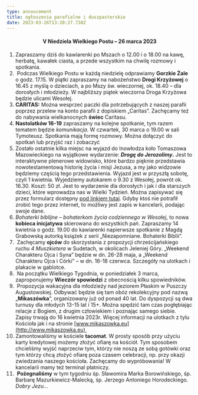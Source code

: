 ```yaml
---
type: annoucement
title: ogłoszenia parafialne i duszpasterskie
date: 2023-03-26T13:20:27.738Z
---
```

<!--StartFragment-->

<h4 style="text-align:center;">V Niedziela Wielkiego Postu – 26 marca 2023</h4>

1. Zapraszamy dziś do kawiarenki po Mszach o 12.00 i o 18.00 na kawę, herbatę, kawałek ciasta, a przede wszystkim na chwilę rozmowy i spotkania.
2.  Podczas Wielkiego Postu w każdą niedzielę odprawiamy **Gorzkie Żale** o godz. 17.15. W piątki zapraszamy na nabożeństwo **Drogi Krzyżowej** o 16.45 z myślą o dzieciach, a po Mszy św. wieczornej, ok. 18.40 – dla dorosłych i młodzieży. W najbliższy piątek wieczorna Droga Krzyżowa będzie ulicami Wesołej.
3. **CARITAS:** Można wesprzeć paczki dla potrzebujących z naszej parafii poprzez przelew na konto parafii z dopiskiem „Caritas”. Zachęcamy też do nabywania wielkanocnych **świec** Caritasu.  
4. **Nastolatków 16-19** zapraszamy na kolejne spotkanie, tym razem tematem będzie *komunikacja*. W czwartek, 30 marca o 19.00 w sali Tymoteusz. Spotkania mają formę rozmowy. Można dołączyć do spotkań lub przyjść raz i zobaczyć
5. Zostało ostatnie kilka miejsc na wyjazd do Inowłodza koło Tomaszowa Mazowieckiego na wyjątkowe wydarzenie: ***Drogę do Jerozolimy*.** Jest to interaktywne plenerowe widowisko, które bardzo pięknie przedstawia nowotestamentową historię życia i misji Jezusa, a my jako widzowie będziemy częścią tego przedstawienia. Wyjazd jest w przyszłą sobotę, czyli 1 kwietnia. Wyjedziemy autokarem o 9.30 z Wesołej, powrót ok. 16.30. Koszt: 50 zł. Jest to wydarzenie dla dorosłych i jak i dla starszych dzieci, które wprowadza nas w Wielki Tydzień. Można zapisywać się przez formularz dostępny [pod linkiem tutaj](https://forms.gle/wJ2QGxwfnyy7iZ6J8). Gdyby ktoś nie potrafił zrobić tego przez internet, to możliwy jest zapis w kancelarii, podając swoje dane. 
6. *Bohaterki biblijne – bohaterkom życia codziennego w Wesołej*, to nowa **kobieca inicjatywa** skierowana do wszystkich pań. Zapraszamy 14 kwietnia o godz. 19.00 do kawiarenki napierwsze spotkanie z Magdą Grabowską autorką książek z serii „Niezapomniane. Bohaterki Biblii”.
7.  Zachęcamy **ojców** do skorzystania z propozycji chrześcijańskiego ruchu *4 Muszkietera* w Sudetach, w okolicach Jeleniej Góry. „Weekend Charakteru Ojca i Syna” będzie w dn. 26-28 maja, a „Weekend Charakteru Ojca i Córki” – w dn. 16-18 czerwca. Szczegóły na ulotkach i plakacie w gablotce.
8.  Na początku Wielkiego Tygodnia, w poniedziałek 3 marca, zaproponujemy **Wieczór spowiedzi** z obecnością kilku spowiedników.
9.  Propozycja wakacyjna dla młodzieży nad jeziorem Płaskim w Puszczy Augustowskiej. Odbywać będzie się tam obóz rekolekcyjny pod nazwą „**Mikaszówka**”, organizowany już od ponad 40 lat. Do dyspozycji są dwa turnusy dla młodych 13-15 lat i 15+. Można spędzić tam czas pogłębiając relacje z Bogiem, z drugim człowiekiem i poznając samego siebie. Zapisy trwają do 16 kwietnia 2023r. Więcej informacji na ulotkach z tylu Kościoła jak i na stronie [www.mikaszowka.eu](http://www.mikaszowka.eu) 
10. Zamontowaliśmy w kościele **tacomat**. W prosty sposób przy użyciu karty kredytowej możemy złożyć ofiarę na kościół. Tym sposobem chcieliśmy wyjść naprzeciw tym, którzy nie noszą ze sobą gotówki oraz tym którzy chcą złożyć ofiarę poza czasem celebracji, np. przy okazji zwiedzania naszego kościoła. Zachęcamy do wypróbowania! W kancelarii mamy też terminal płatniczy.
11.  **Pożegnaliśmy** w tym tygodniu śp. Sławomira Marka Borowińskiego, śp. Barbarę Mazurkiewicz-Malecką, śp. Jerzego Antoniego Horodeckiego. *Dobry Jezu…*

<!--EndFragment-->